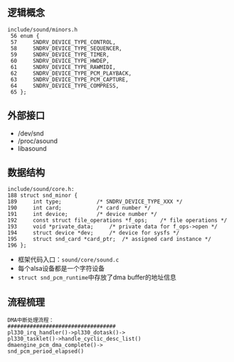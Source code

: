 ## 逻辑概念

```
include/sound/minors.h
 56 enum {
 57     SNDRV_DEVICE_TYPE_CONTROL,
 58     SNDRV_DEVICE_TYPE_SEQUENCER,
 59     SNDRV_DEVICE_TYPE_TIMER,
 60     SNDRV_DEVICE_TYPE_HWDEP,
 61     SNDRV_DEVICE_TYPE_RAWMIDI,
 62     SNDRV_DEVICE_TYPE_PCM_PLAYBACK,
 63     SNDRV_DEVICE_TYPE_PCM_CAPTURE,
 64     SNDRV_DEVICE_TYPE_COMPRESS,
 65 };
```



## 外部接口
- /dev/snd
- /proc/asound
- libasound

## 数据结构

```
include/sound/core.h:
188 struct snd_minor {
189     int type;           /* SNDRV_DEVICE_TYPE_XXX */
190     int card;           /* card number */
191     int device;         /* device number */
192     const struct file_operations *f_ops;    /* file operations */
193     void *private_data;     /* private data for f_ops->open */
194     struct device *dev;     /* device for sysfs */
195     struct snd_card *card_ptr;  /* assigned card instance */
196 };
```

- 框架代码入口：`sound/core/sound.c`
- 每个alsa设备都是一个字符设备
- `struct snd_pcm_runtime`中存放了dma buffer的地址信息

## 流程梳理

```
DMA中断处理流程：
##################################
pl330_irq_handler()->pl330_dotask()->
pl330_tasklet()->handle_cyclic_desc_list()
dmaengine_pcm_dma_complete()->
snd_pcm_period_elapsed()
```